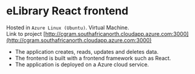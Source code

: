 # eLibrary React frontend

Hosted in `Azure Linux (Ubuntu)`. Virtual Machine.  
Link to project [http://cgram.southafricanorth.cloudapp.azure.com:3000](http://cgram.southafricanorth.cloudapp.azure.com:3000)


* The application  creates,  reads,  updates  and  deletes data. 
* The frontend is built  with  a  frontend  framework  such as  React. 
* The application  is  deployed  on  a  Azure cloud service.

